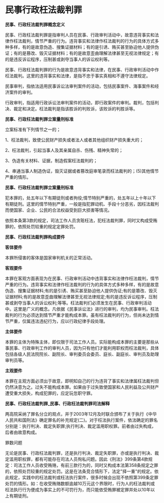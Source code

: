 # 民事行政枉法裁判罪


 

**民事、行政枉法裁判罪概念定义**

民事、行政枉法裁判罪是指审判人员在民事、行政审判活动中，故意违背事实和法律作枉法裁判，情节严重的行为。违背事实和法律作枉法裁判的行为的具体方式多种多样，有的是故意伪造、搜集证据材料；有的是引诱、贿买甚至胁迫他人提供伪证；有的是篡改、毁灭证据材料；有的是故意歪曲理解法律甚至无视法律规定；有的是违反诉讼程序，压制甚或剥夺当事人的诉讼权利等。

民事、行政枉法裁判罪的行为是故意违背事实和法律，在民事、行政审判活动中作枉法裁判。这里的违背事实和法律，是指不忠于事实真相和不遵守法律规定。

民事审判，指依法适用民事诉讼法审判案件的活动，包括民事案件、海事案件和经济案件的审判。

行政审判，指适用行政诉讼法审判案件的活动，即行政案件的审判。裁判，包括判决、裁定和决定。枉法裁判是指该胜诉的判败诉，该败诉的判胜诉等。

**民事、行政枉法裁判罪立案量刑标准**

立案标准有下列情节之一的；

1、枉法裁判，致使公民财产损失或者法人或者其他组织财产损失重大的；

2、枉法裁判，引起当事人及其亲属自杀、伤残、精神失常的；

3、伪造有关材料、证据，制造假案枉法裁判的；

4、串通当事人制造伪证，毁灭证据或者篡改庭审笔录而枉法裁判的；(5)其他情节严重的情形。

**民事、行政枉法裁判罪立案量刑标准**

犯本罪的，处五年以下有期徒刑或者拘役;情节特别严重的，处五年以上十年以下有期徒刑。这里的情节特别严重，一般是指犯罪动机、手段十分恶劣，因枉法裁判而使国家、企业、公民的合法权益受到巨大损害等情况。

依照本条第3款的规定，司法工作人员贪赃枉法，犯枉法裁判罪，同时又构成受贿罪的，依照处罚较重的规定定罪处罚。


**民事、行政枉法裁判罪构成要件**

**客体要件**

本罪所侵害的客体是国家审判机关的正常活动。

**客观要件**

本罪在客观方面表现为在民事、行政审判活动中违背事实和法律作枉法裁判，情节严重的行为。违背事实和法律作枉法裁判的行为的具体方式多种多样，有的是故意伪造、搜集证据材料;有的是引诱、贿买甚至胁迫他人提供伪证;有的是篡改、毁灭证据材料;有的是故意歪曲理解法律甚至无视法律规定;有的是违反诉讼程序，压制甚或剥夺当事人的诉讼权利;等等。枉法裁判们必须发生在民事、行政审判活动中。这里是广义的概念。凡依据《民事诉讼法》进行的审判，均为民事审判。枉法裁判的行为必须达到情节严重才能构成本罪。虽有枉法裁判的行为，但尚未达到情节严重，仅属违法违纪行为，应以行政纪律手段处理。

**主体要件**

本罪的主体为特殊主体，即仅限于司法工作人员。实际能构成本罪的主要是那些从事民事、行政审判工作的审判人员，因为只有他们才能利用职权而枉法裁判，具体包括各级人民法院院长、副院长、审判委员会委员、庭长、副庭长、审判员及助理审判员等。

**主观要件**

本罪在主观方面必须出于故意，即明知自己的行为违背了事实和法律属枉法裁判但仍然决意为之。过失不能构成本罪。如果由于过失致使国家和人民利益及公共财产遭受重大损失，构成犯罪的，应定玩忽职守罪。

**民事、行政枉法裁判罪_民事、行政枉法裁判罪司法解释**

两高院采纳了罪名分立的观点，并于2003年12月及时联合颁布了关于执行《中华人民共和国刑法》确定罪名的补充规定(二)。对于枉法执行案件，依法确定的罪名分别是：执行判决、裁定失职罪;执行判决、裁定滥用职权罪。前者由过失构成，后者由故意构成。

罪数问题

无论是民事、行政枉法裁判罪，还是执行判决、裁定失职罪，亦或是执行判决、裁定滥用职权罪，都有可能存在司法人员徇私问题。因此《刑法》399条第4款规定：司法工作人员收受贿赂，有前三款行为的，同时又构成本法第358条规定之罪的，依照处罚较重的规定处罚。这是在法条竞合情形下，法定"择一重"的规定。依此规定，实践中的枉法裁判或枉法执行案件，很多时候会出现不依照第399条定罪处罚的情形。如：在收受贿赂数额逾越10万元这个界限时，行为人的枉法裁判或枉法执行行为便成为事实上的不可罚行为，而只能依受贿罪被定罪并处以10年以上有期徒刑。